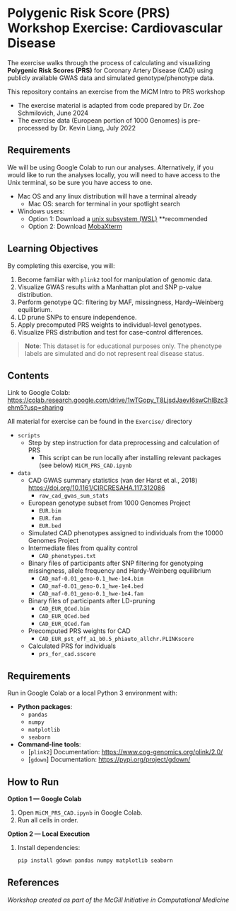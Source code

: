 # Polygenic Risk Score (PRS) Workshop Exercise: Cardiovascular Disease 

The exercise walks through the process of calculating and visualizing **Polygenic Risk Scores (PRS)** for Coronary Artery Disease (CAD) using publicly available GWAS data and simulated genotype/phenotype data.

This repository contains an exercise from the MiCM Intro to PRS workshop 
- The exercise material is adapted from code prepared by Dr. Zoe Schmilovich, June 2024
- The exercise data (European portion of 1000 Genomes) is pre-processed by Dr. Kevin Liang, July 2022


## Requirements
We will be using Google Colab to run our analyses.
Alternatively, if you would like to run the analyses locally, you will need to have access to the Unix terminal, so be sure you have access to one. 
* Mac OS and any linux distribution will have a terminal already
    * Mac OS: search for terminal in your spotlight search
* Windows users: 
    * Option 1: Download a [unix subsystem (WSL)](https://ubuntu.com/tutorials/install-ubuntu-on-wsl2-on-windows-10#1-overview) **recommended
    * Option 2: Download [MobaXterm](https://mobaxterm.mobatek.net/)


## Learning Objectives

By completing this exercise, you will:

1. Become familiar with `plink2` tool for manipulation of genomic data.
2. Visualize GWAS results with a Manhattan plot and SNP p-value distribution.
3. Perform genotype QC: filtering by MAF, missingness, Hardy–Weinberg equilibrium.
4. LD prune SNPs to ensure independence.
5. Apply precomputed PRS weights to individual-level genotypes.
6. Visualize PRS distribution and test for case–control differences.

> **Note**: This dataset is for educational purposes only. The phenotype labels are simulated and do not represent real disease status.

## Contents
Link to Google Colab: https://colab.research.google.com/drive/1wTGopy_T8LjsdJaevI6swChlBzc3ehm5?usp=sharing

All material for exercise can be found in the `Exercise/` directory
- `scripts` 
  - Step by step instruction for data preprocessing and calculation of PRS
    - This script can be run locally after installing relevant packages (see below) `MiCM_PRS_CAD.ipynb` 
- `data`
  - CAD GWAS summary statistics (van der Harst et al., 2018) https://doi.org/10.1161/CIRCRESAHA.117.312086
    - `raw_cad_gwas_sum_stats` 
  - European genotype subset from 1000 Genomes Project
    - `EUR.bim`
    - `EUR.fam`
    - `EUR.bed`
  - Simulated CAD phenotypes assigned to individuals from the 10000 Genomes Project
  - Intermediate files from quality control
    - `CAD_phenotypes.txt `
  - Binary files of participants after SNP filtering for genotyping missingness, allele frequency and Hardy-Weinberg equilibrium
    - `CAD_maf-0.01_geno-0.1_hwe-1e4.bim`
    - `CAD_maf-0.01_geno-0.1_hwe-1e4.bed`
    - `CAD_maf-0.01_geno-0.1_hwe-1e4.fam`
  - Binary files of participants after LD-pruning 
    - `CAD_EUR_QCed.bim`
    - `CAD_EUR_QCed.bed`
    - `CAD_EUR_QCed.fam` 
  - Precomputed PRS weights for CAD
    - `CAD_EUR_pst_eff_a1_b0.5_phiauto_allchr.PLINKscore` 
  - Calculated PRS for individuals
    - `prs_for_cad.sscore`

## Requirements

Run in Google Colab or a local Python 3 environment with:

- **Python packages**:
  - `pandas`
  - `numpy`
  - `matplotlib`
  - `seaborn`
- **Command-line tools**:
  - [`plink2`] Documentation: https://www.cog-genomics.org/plink/2.0/
  - [`gdown`] Documentation: https://pypi.org/project/gdown/
 
## How to Run

**Option 1 — Google Colab**  
1. Open `MiCM_PRS_CAD.ipynb` in Google Colab.
2. Run all cells in order.

**Option 2 — Local Execution**  
1. Install dependencies:
   ```bash
   pip install gdown pandas numpy matplotlib seaborn 

## References
*<Material Adapted from Dr. Zoe Schmilovich and Dr. Kevin Liang>*
 
*Workshop created as part of the McGill Initiative in Computational Medicine*
